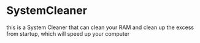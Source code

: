 # SystemCleaner
this is a System Cleaner that can clean your RAM and clean up the excess from startup, which will speed up your computer
